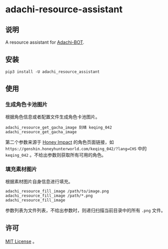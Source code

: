 # adachi-resource-assistant

## 说明

A resource assistant for [Adachi-BOT](https://github.com/Arondight/Adachi-BOT).

## 安装

```shell
pip3 install -U adachi_resource_assistant
```

## 使用

### 生成角色卡池图片

根据角色信息或者配置文件生成角色卡池图片。

```shell
adachi_resource_get_gacha_image 刻晴 keqing_042
adachi_resource_get_gacha_image
```

第二个参数来源于 [Honey Impact](https://genshin.honeyhunterworld.com/?lang=CN) 的角色页面链接，如 `https://genshin.honeyhunterworld.com/keqing_042/?lang=CHS` 中的 `keqing_042` 。不给出参数则获取所有可用的角色。

### 填充素材图片

根据素材图片自身信息进行填充。

```shell
adachi_resource_fill_image /path/to/image.png
adachi_resource_fill_image /path/*.png
adachi_resource_fill_image
```

参数列表为文件列表，不给出参数时，则递归扫描当前目录中的所有 `.png` 文件。

## 许可

[MIT License](https://github.com/Mark9804/adachi-resource-assistant/blob/main/LICENSE) 。
